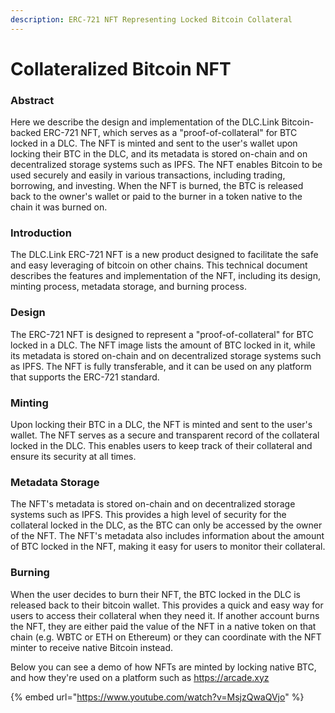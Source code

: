 ```yaml
---
description: ERC-721 NFT Representing Locked Bitcoin Collateral
---
```


# Collateralized Bitcoin NFT

### **Abstract**

Here we describe the design and implementation of the DLC.Link Bitcoin-backed ERC-721 NFT, which serves as a "proof-of-collateral" for BTC locked in a DLC. The NFT is minted and sent to the user's wallet upon locking their BTC in the DLC, and its metadata is stored on-chain and on decentralized storage systems such as IPFS. The NFT enables Bitcoin to be used securely and easily in various transactions, including trading, borrowing, and investing. When the NFT is burned, the BTC is released back to the owner's wallet or paid to the burner in a token native to the chain it was burned on.

### **Introduction**

The DLC.Link ERC-721 NFT is a new product designed to facilitate the safe and easy leveraging of bitcoin on other chains. This technical document describes the features and implementation of the NFT, including its design, minting process, metadata storage, and burning process.

### **Design**

The ERC-721 NFT is designed to represent a "proof-of-collateral" for BTC locked in a DLC. The NFT image lists the amount of BTC locked in it, while its metadata is stored on-chain and on decentralized storage systems such as IPFS. The NFT is fully transferable, and it can be used on any platform that supports the ERC-721 standard.

### **Minting**

Upon locking their BTC in a DLC, the NFT is minted and sent to the user's wallet. The NFT serves as a secure and transparent record of the collateral locked in the DLC. This enables users to keep track of their collateral and ensure its security at all times.

### **Metadata Storage**

The NFT's metadata is stored on-chain and on decentralized storage systems such as IPFS. This provides a high level of security for the collateral locked in the DLC, as the BTC can only be accessed by the owner of the NFT. The NFT's metadata also includes information about the amount of BTC locked in the NFT, making it easy for users to monitor their collateral.

### **Burning**

When the user decides to burn their NFT, the BTC locked in the DLC is released back to their bitcoin wallet. This provides a quick and easy way for users to access their collateral when they need it. If another account burns the NFT, they are either paid the value of the NFT in a native token on that chain (e.g. WBTC or ETH on Ethereum) or they can coordinate with the NFT minter to receive native Bitcoin instead.

Below you can see a demo of how NFTs are minted by locking native BTC, and how they're used on a platform such as https://arcade.xyz

{% embed url="https://www.youtube.com/watch?v=MsjzQwaQVjo" %}
